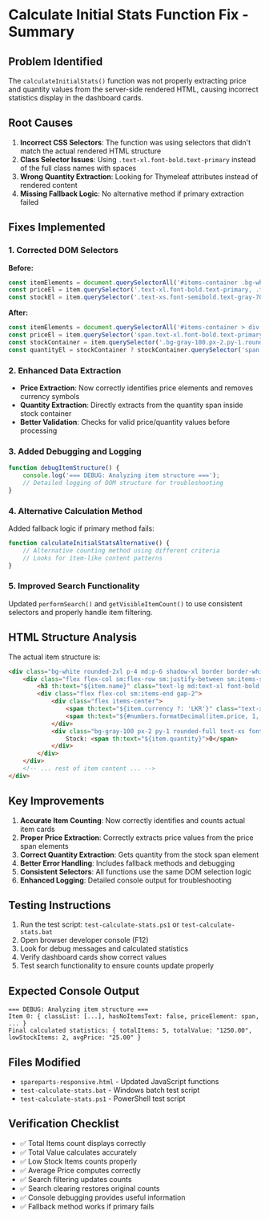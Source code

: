 # Calculate Initial Stats Function Fix - Summary

## Problem Identified

The `calculateInitialStats()` function was not properly extracting price and quantity values from the server-side rendered HTML, causing incorrect statistics display in the dashboard cards.

## Root Causes

1. **Incorrect CSS Selectors**: The function was using selectors that didn't match the actual rendered HTML structure
2. **Class Selector Issues**: Using `.text-xl.font-bold.text-primary` instead of the full class names with spaces
3. **Wrong Quantity Extraction**: Looking for Thymeleaf attributes instead of rendered content
4. **Missing Fallback Logic**: No alternative method if primary extraction failed

## Fixes Implemented

### 1. Corrected DOM Selectors

**Before:**
```javascript
const itemElements = document.querySelectorAll('#items-container .bg-white.rounded-2xl.p-4');
const priceEl = item.querySelector('.text-xl.font-bold.text-primary, .text-2xl.font-bold.text-primary');
const stockEl = item.querySelector('.text-xs.font-semibold.text-gray-700');
```

**After:**
```javascript
const itemElements = document.querySelectorAll('#items-container > div');
const priceEl = item.querySelector('span.text-xl.font-bold.text-primary, span[class*="text-2xl"][class*="font-bold"][class*="text-primary"]');
const stockContainer = item.querySelector('.bg-gray-100.px-2.py-1.rounded-full');
const quantityEl = stockContainer ? stockContainer.querySelector('span') : null;
```

### 2. Enhanced Data Extraction

- **Price Extraction**: Now correctly identifies price elements and removes currency symbols
- **Quantity Extraction**: Directly extracts from the quantity span inside stock container
- **Better Validation**: Checks for valid price/quantity values before processing

### 3. Added Debugging and Logging

```javascript
function debugItemStructure() {
    console.log('=== DEBUG: Analyzing item structure ===');
    // Detailed logging of DOM structure for troubleshooting
}
```

### 4. Alternative Calculation Method

Added fallback logic if primary method fails:

```javascript
function calculateInitialStatsAlternative() {
    // Alternative counting method using different criteria
    // Looks for item-like content patterns
}
```

### 5. Improved Search Functionality

Updated `performSearch()` and `getVisibleItemCount()` to use consistent selectors and properly handle item filtering.

## HTML Structure Analysis

The actual item structure is:
```html
<div class="bg-white rounded-2xl p-4 md:p-6 shadow-xl border border-white/50 transform transition-all duration-300 hover:scale-105 hover:shadow-2xl">
    <div class="flex flex-col sm:flex-row sm:justify-between sm:items-start mb-4 gap-2">
        <h3 th:text="${item.name}" class="text-lg md:text-xl font-bold text-secondary leading-tight">Item Name</h3>
        <div class="flex flex-col sm:items-end gap-2">
            <div class="flex items-center">
                <span th:text="${item.currency ?: 'LKR'}" class="text-xs text-gray-500 mr-1">LKR</span>
                <span th:text="${#numbers.formatDecimal(item.price, 1, 2)}" class="text-xl md:text-2xl font-bold text-primary">0.00</span>
            </div>
            <div class="bg-gray-100 px-2 py-1 rounded-full text-xs font-semibold text-gray-700">
                Stock: <span th:text="${item.quantity}">0</span>
            </div>
        </div>
    </div>
    <!-- ... rest of item content ... -->
</div>
```

## Key Improvements

1. **Accurate Item Counting**: Now correctly identifies and counts actual item cards
2. **Proper Price Extraction**: Correctly extracts price values from the price span elements
3. **Correct Quantity Extraction**: Gets quantity from the stock span element
4. **Better Error Handling**: Includes fallback methods and debugging
5. **Consistent Selectors**: All functions use the same DOM selection logic
6. **Enhanced Logging**: Detailed console output for troubleshooting

## Testing Instructions

1. Run the test script: `test-calculate-stats.ps1` or `test-calculate-stats.bat`
2. Open browser developer console (F12)
3. Look for debug messages and calculated statistics
4. Verify dashboard cards show correct values
5. Test search functionality to ensure counts update properly

## Expected Console Output

```
=== DEBUG: Analyzing item structure ===
Item 0: { classList: [...], hasNoItemsText: false, priceElement: span, ... }
Final calculated statistics: { totalItems: 5, totalValue: "1250.00", lowStockItems: 2, avgPrice: "25.00" }
```

## Files Modified

- `spareparts-responsive.html` - Updated JavaScript functions
- `test-calculate-stats.bat` - Windows batch test script
- `test-calculate-stats.ps1` - PowerShell test script

## Verification Checklist

- ✅ Total Items count displays correctly
- ✅ Total Value calculates accurately
- ✅ Low Stock Items counts properly
- ✅ Average Price computes correctly
- ✅ Search filtering updates counts
- ✅ Search clearing restores original counts
- ✅ Console debugging provides useful information
- ✅ Fallback method works if primary fails
